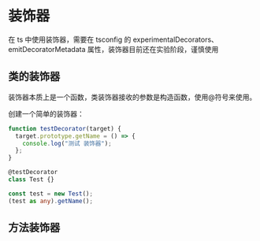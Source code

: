 # 装饰器

在 ts 中使用装饰器，需要在 tsconfig 的 experimentalDecorators、emitDecoratorMetadata 属性，装饰器目前还在实验阶段，谨慎使用

## 类的装饰器

装饰器本质上是一个函数，类装饰器接收的参数是构造函数，使用@符号来使用。

创建一个简单的装饰器：

```ts
function testDecorator(target) {
  target.prototype.getName = () => {
    console.log("测试 装饰器");
  };
}

@testDecorator
class Test {}

const test = new Test();
(test as any).getName();
```

## 方法装饰器
